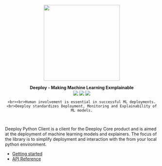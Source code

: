 <p align="center">
    <img align="center" src="./img/Logo%20(original).png" width="250px" />
</p>

<div align="center">
    <b>Deeploy - Making Machine Learning Exmplainable</b>
    <br>
    <img align="center" src="https://img.shields.io/pypi/l/deeploy.svg?color=blue" />
    <a href="https://pypi.org/project/deeploy/"><img align="center" src="https://img.shields.io/pypi/v/deeploy.svg" /></a>
    <a href="https://gitlab.com/deeploy-ml/deeploy-python-client/pipelines"><img align="center" src="https://gitlab.com/deeploy-ml/deeploy-python-client/badges/master/pipeline.svg" /></a>

    <br><br>Human involvement is essential in successful ML deployments.
    <br>Deeploy standardizes Deployment, Monitoring and Explainability of ML models.
</div>
<br>

Deeploy Python Client is a client for the Deeploy Core product and is aimed at the deployment of machine learning models and explainers. The focus of the library is to simplify deployment and interaction with the  from your local python environment.

- [Getting started](./getting-started.md)
- [API Reference](./api-reference.md)
